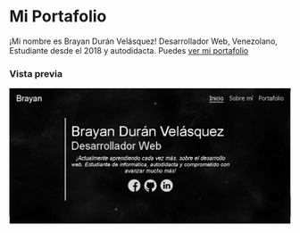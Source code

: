 # Mi Portafolio

¡Mi nombre es Brayan Durán Velásquez!
Desarrollador Web, Venezolano, Estudiante desde el 2018 y autodidacta.
Puedes [ver mi portafolio](#)

### Vista previa

![screenshot](https://raw.githubusercontent.com/brayanduranvelasquez/portafolio/master/screenshot.jpg)
